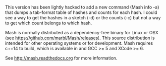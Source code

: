 This version has been lightly hacked to add a new command (Mash info -a) that dumps
a tab-format table of hashes and counts for each hash. I could see a way to get the hashes in a sketch (-d) or the counts (-c)
but not a way to get which count belongs to which hash. 

Mash is normally distributed as a dependency-free binary for Linux or OSX (see
https://github.com/marbl/Mash/releases). This source distribution is intended
for other operating systems or for development. Mash requires c++14 to build,
which is available in and GCC >= 5 and XCode >= 6.

See http://mash.readthedocs.org for more information.
